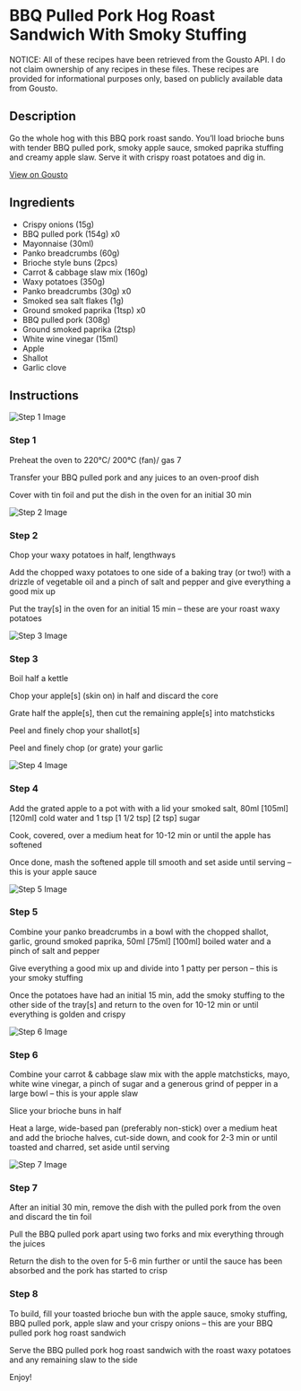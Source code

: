 # BBQ Pulled Pork Hog Roast Sandwich With Smoky Stuffing

NOTICE: All of these recipes have been retrieved from the Gousto API. I do not claim ownership of any recipes in these files. These recipes are provided for informational purposes only, based on publicly available data from Gousto.

## Description

Go the whole hog with this BBQ pork roast sando. You’ll load brioche buns with tender BBQ pulled pork, smoky apple sauce, smoked paprika stuffing and creamy apple slaw. Serve it with crispy roast potatoes and dig in. 

[View on Gousto](https://www.gousto.co.uk/recipes/cookbook/bbq-pulled-pork-hog-roast-sandwich-with-smoky-stuffing)

## Ingredients

- Crispy onions (15g)
- BBQ pulled pork (154g) x0
- Mayonnaise (30ml)
- Panko breadcrumbs (60g)
- Brioche style buns (2pcs)
- Carrot & cabbage slaw mix (160g)
- Waxy potatoes (350g)
- Panko breadcrumbs (30g) x0
- Smoked sea salt flakes (1g)
- Ground smoked paprika (1tsp) x0
- BBQ pulled pork (308g)
- Ground smoked paprika (2tsp)
- White wine vinegar (15ml)
- Apple
- Shallot
- Garlic clove

## Instructions

![Step 1 Image](https://production-media.gousto.co.uk/cms/recipe-step-image/step-1-copy-7-1688141117263-x200.jpg)

### Step 1

Preheat the oven to 220°C/ 200°C (fan)/ gas 7

Transfer your BBQ pulled pork and any juices to an oven-proof dish

Cover with tin foil and put the dish in the oven for an initial 30 min

![Step 2 Image](https://production-media.gousto.co.uk/cms/recipe-step-image/step-2-copy-7-1688141120792-x200.jpg)

### Step 2

Chop your waxy potatoes in half, lengthways

Add the chopped waxy potatoes to one side of a baking tray (or two!) with a drizzle of vegetable oil and a pinch of salt and pepper and give everything a good mix up

Put the tray[s] in the oven for an initial 15 min – these are your roast waxy potatoes

![Step 3 Image](https://production-media.gousto.co.uk/cms/recipe-step-image/step-3-copy-7-1688141124159-x200.jpg)

### Step 3

Boil half a kettle

Chop your apple[s]<span class="text-danger"> </span>(skin on) in half and discard the core

Grate half the apple[s], then cut the remaining apple[s] into matchsticks

Peel and finely chop your shallot[s]

Peel and finely chop (or grate) your garlic

![Step 4 Image](https://production-media.gousto.co.uk/cms/recipe-step-image/step-4-copy-8-1688141127170-x200.jpg)

### Step 4

Add the grated apple to a pot with with a lid your smoked salt, 80ml <span class="text-purple">[105ml] </span><span class="text-danger">[120ml]</span> cold water and 1 tsp <span class="text-purple">[1 1/2 tsp] </span><span class="text-danger">[2 tsp]</span> sugar

Cook, covered, over a medium heat for 10-12 min or until the apple has softened

Once done, mash the softened apple till smooth and set aside until serving – this is your apple sauce

![Step 5 Image](https://production-media.gousto.co.uk/cms/recipe-step-image/step-5-copy-8-1688141131290-x200.jpg)

### Step 5

Combine your panko breadcrumbs in a bowl with the chopped shallot, garlic, ground smoked paprika, 50ml <span class="text-purple">[75ml] </span><span class="text-danger">[100ml]</span> boiled water and a pinch of salt and pepper

Give everything a good mix up and divide into 1 patty per person – this is your smoky stuffing

Once the potatoes have had an initial 15 min, add the smoky stuffing to the other side of the tray[s] and return to the oven for 10-12 min or until everything is golden and crispy

![Step 6 Image](https://production-media.gousto.co.uk/cms/recipe-step-image/step-6-copy-8-1688141135090-x200.jpg)

### Step 6

Combine your carrot & cabbage slaw mix with the apple matchsticks, mayo, white wine vinegar, a pinch of sugar and a generous grind of pepper in a large bowl – this is your apple slaw

Slice your brioche buns in half

Heat a large, wide-based pan (preferably non-stick) over a medium heat and add the brioche halves, cut-side down, and cook for 2-3 min or until toasted and charred, set aside until serving

![Step 7 Image](https://production-media.gousto.co.uk/cms/recipe-step-image/step-7-copy-8-1688141139031-x200.jpg)

### Step 7

After an initial 30 min, remove the dish with the pulled pork from the oven and discard the tin foil

Pull the BBQ pulled pork apart using two forks and mix everything through the juices

Return the dish to the oven for 5-6 min further or until the sauce has been absorbed and the pork has started to crisp

### Step 8

To build, fill your toasted brioche bun with the apple sauce, smoky stuffing, BBQ pulled pork, apple slaw and your crispy onions – this are your BBQ pulled pork hog roast sandwich

Serve the BBQ pulled pork hog roast sandwich with the roast waxy potatoes and any remaining slaw to the side

Enjoy!

